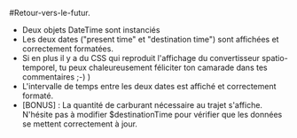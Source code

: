 #Retour-vers-le-futur.

* Deux objets DateTime sont instanciés  
* Les deux dates ("present time" et "destination time") sont affichées et correctement formatées.   
* Si en plus il y a du CSS qui reproduit l'affichage du convertisseur spatio-temporel, tu peux chaleureusement féliciter ton camarade dans tes commentaires ;-) )  
* L'intervalle de temps entre les deux dates est affiché et correctement formaté.  
* [BONUS] : La quantité de carburant nécessaire au trajet s'affiche. N'hésite pas à modifier $destinationTime pour vérifier que les données se mettent correctement à jour.
